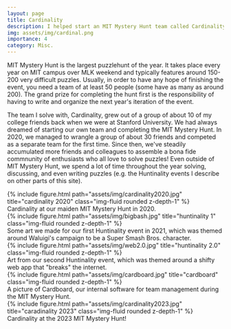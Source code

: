 ```yaml
---
layout: page
title: Cardinality
description: I helped start an MIT Mystery Hunt team called Cardinality. It was originally a small 10-person team of Stanford students. It's now a community of more than 80 passionate puzzle solvers from all around the world.
img: assets/img/cardinal.png
importance: 4
category: Misc.
---
```


MIT Mystery Hunt is the largest puzzlehunt of the year. It takes place every year on MIT campus over MLK weekend and typically features around 150-200 very difficult puzzles. Usually, in order to have any hope of finishing the event, you need a team of at least 50 people (some have as many as around 200). The grand prize for completing the hunt first is the responsibility of having to write and organize the next year's iteration of the event.

The team I solve with, Cardinality, grew out of a group of about 10 of my college friends back when we were at Stanford University. We had always dreamed of starting our own team and completing the MIT Mystery Hunt. In 2020, we managed to wrangle a group of about 30 friends and competed as a separate team for the first time. Since then, we've steadily accumulated more friends and colleagues to assemble a bona fide commnunity of enthusiasts who all love to solve puzzles! Even outside of MIT Mystery Hunt, we spend a lot of time throughout the year solving, discussing, and even writing puzzles (e.g. the Huntinality events I describe on other parts of this site).


<div class="row">
    <div class="col-sm mt-3 mt-md-0">
        {% include figure.html path="assets/img/cardinality2020.jpg" title="cardinality 2020" class="img-fluid rounded z-depth-1" %}
    </div>
</div>
<div class="caption">
    Cardinality at our maiden MIT Mystery Hunt in 2020.
</div>
<div class="row">
    <div class="col-sm mt-3 mt-md-0">
        {% include figure.html path="assets/img/bigbash.jpg" title="huntinality 1" class="img-fluid rounded z-depth-1" %}
    </div>
</div>
<div class="caption">
    Some art we made for our first Huntinality event in 2021, which was themed around Waluigi's campaign to be a Super Smash Bros. character.
</div>
<div class="row">
    <div class="col-sm mt-3 mt-md-0">
        {% include figure.html path="assets/img/web2.0.jpg" title="huntinality 2.0" class="img-fluid rounded z-depth-1" %}
    </div>
</div>
<div class="caption">
    Art from our second Huntinality event, which was themed around a shifty web app that "breaks" the internet.
</div>
<div class="row">
    <div class="col-sm mt-3 mt-md-0">
        {% include figure.html path="assets/img/cardboard.jpg" title="cardboard" class="img-fluid rounded z-depth-1" %}
    </div>
</div>
<div class="caption">
    A picture of Cardboard, our internal software for team management during the MIT Mystery Hunt.
</div>
<div class="row">
    <div class="col-sm mt-3 mt-md-0">
        {% include figure.html path="assets/img/cardinality2023.jpg" title="caradinality 2023" class="img-fluid rounded z-depth-1" %}
    </div>
</div>
<div class="caption">
    Cardinality at the 2023 MIT Mystery Hunt!
</div>